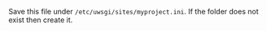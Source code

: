 Save this file under `/etc/uwsgi/sites/myproject.ini`. If the folder does not exist then create it.
